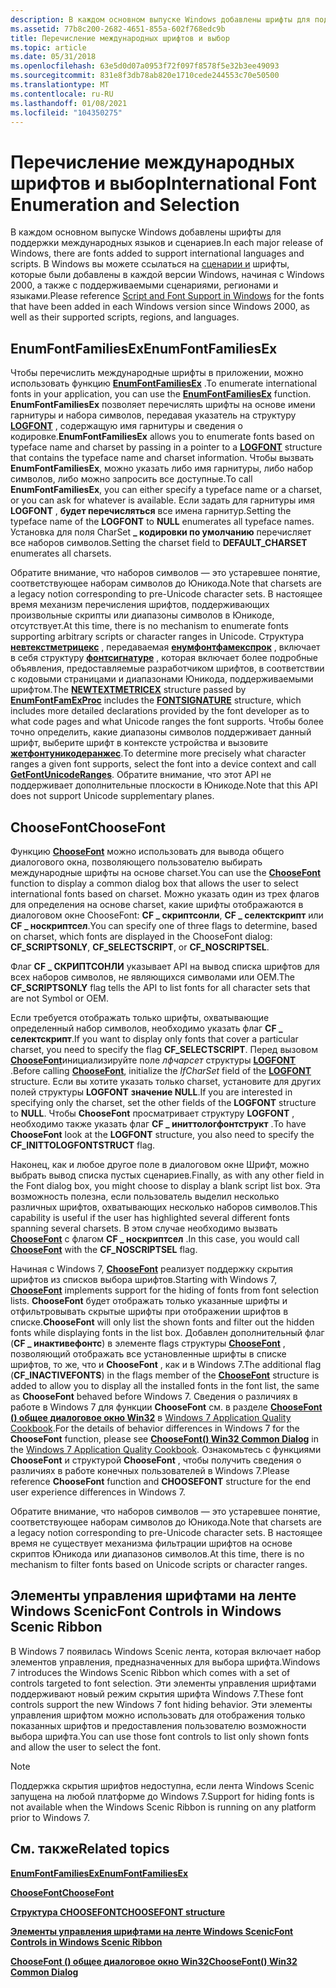 ```yaml
---
description: В каждом основном выпуске Windows добавлены шрифты для поддержки международных языков и сценариев.
ms.assetid: 77b8c200-2682-4651-855a-602f768edc9b
title: Перечисление международных шрифтов и выбор
ms.topic: article
ms.date: 05/31/2018
ms.openlocfilehash: 63e5d0d07a0953f72f097f8578f5e32b3ee49093
ms.sourcegitcommit: 831e8f3db78ab820e1710cede244553c70e50500
ms.translationtype: MT
ms.contentlocale: ru-RU
ms.lasthandoff: 01/08/2021
ms.locfileid: "104350275"
---
```

# <a name="international-font-enumeration-and-selection"></a><span data-ttu-id="af9ef-103">Перечисление международных шрифтов и выбор</span><span class="sxs-lookup"><span data-stu-id="af9ef-103">International Font Enumeration and Selection</span></span>

<span data-ttu-id="af9ef-104">В каждом основном выпуске Windows добавлены шрифты для поддержки международных языков и сценариев.</span><span class="sxs-lookup"><span data-stu-id="af9ef-104">In each major release of Windows, there are fonts added to support international languages and scripts.</span></span> <span data-ttu-id="af9ef-105">В Windows вы можете ссылаться на [сценарии и](https://msdn.microsoft.com/globalization/mt791278) шрифты, которые были добавлены в каждой версии Windows, начиная с Windows 2000, а также с поддерживаемыми сценариями, регионами и языками.</span><span class="sxs-lookup"><span data-stu-id="af9ef-105">Please reference [Script and Font Support in Windows](https://msdn.microsoft.com/globalization/mt791278) for the fonts that have been added in each Windows version since Windows 2000, as well as their supported scripts, regions, and languages.</span></span>

## <a name="enumfontfamiliesex"></a><span data-ttu-id="af9ef-106">EnumFontFamiliesEx</span><span class="sxs-lookup"><span data-stu-id="af9ef-106">EnumFontFamiliesEx</span></span>

<span data-ttu-id="af9ef-107">Чтобы перечислить международные шрифты в приложении, можно использовать функцию [**EnumFontFamiliesEx**](/windows/win32/api/wingdi/nf-wingdi-enumfontfamiliesexa) .</span><span class="sxs-lookup"><span data-stu-id="af9ef-107">To enumerate international fonts in your application, you can use the [**EnumFontFamiliesEx**](/windows/win32/api/wingdi/nf-wingdi-enumfontfamiliesexa) function.</span></span> <span data-ttu-id="af9ef-108">**EnumFontFamiliesEx** позволяет перечислять шрифты на основе имени гарнитуры и набора символов, передавая указатель на структуру [**LOGFONT**](/windows/win32/api/wingdi/ns-wingdi-logfonta) , содержащую имя гарнитуры и сведения о кодировке.</span><span class="sxs-lookup"><span data-stu-id="af9ef-108">**EnumFontFamiliesEx** allows you to enumerate fonts based on typeface name and charset by passing in a pointer to a [**LOGFONT**](/windows/win32/api/wingdi/ns-wingdi-logfonta) structure that contains the typeface name and charset information.</span></span> <span data-ttu-id="af9ef-109">Чтобы вызвать **EnumFontFamiliesEx**, можно указать либо имя гарнитуры, либо набор символов, либо можно запросить все доступные.</span><span class="sxs-lookup"><span data-stu-id="af9ef-109">To call **EnumFontFamiliesEx**, you can either specify a typeface name or a charset, or you can ask for whatever is available.</span></span> <span data-ttu-id="af9ef-110">Если задать для гарнитуры имя **LOGFONT** , **будет перечисляться** все имена гарнитур.</span><span class="sxs-lookup"><span data-stu-id="af9ef-110">Setting the typeface name of the **LOGFONT** to **NULL** enumerates all typeface names.</span></span> <span data-ttu-id="af9ef-111">Установка для поля CharSet **\_ кодировки по умолчанию** перечисляет все наборов символов.</span><span class="sxs-lookup"><span data-stu-id="af9ef-111">Setting the charset field to **DEFAULT\_CHARSET** enumerates all charsets.</span></span>

<span data-ttu-id="af9ef-112">Обратите внимание, что наборов символов — это устаревшее понятие, соответствующее наборам символов до Юникода.</span><span class="sxs-lookup"><span data-stu-id="af9ef-112">Note that charsets are a legacy notion corresponding to pre-Unicode character sets.</span></span> <span data-ttu-id="af9ef-113">В настоящее время механизм перечисления шрифтов, поддерживающих произвольные скрипты или диапазоны символов в Юникоде, отсутствует.</span><span class="sxs-lookup"><span data-stu-id="af9ef-113">At this time, there is no mechanism to enumerate fonts supporting arbitrary scripts or character ranges in Unicode.</span></span> <span data-ttu-id="af9ef-114">Структура [**невтекстметрицекс**](/windows/win32/api/wingdi/ns-wingdi-newtextmetricexa) , передаваемая [**енумфонтфамекспрок**](/previous-versions//dd162618(v=vs.85)) , включает в себя структуру [**фонтсигнатуре**](/windows/win32/api/wingdi/ns-wingdi-fontsignature) , которая включает более подробные объявления, предоставляемые разработчиком шрифтов, в соответствии с кодовыми страницами и диапазонами Юникода, поддерживаемыми шрифтом.</span><span class="sxs-lookup"><span data-stu-id="af9ef-114">The [**NEWTEXTMETRICEX**](/windows/win32/api/wingdi/ns-wingdi-newtextmetricexa) structure passed by [**EnumFontFamExProc**](/previous-versions//dd162618(v=vs.85)) includes the [**FONTSIGNATURE**](/windows/win32/api/wingdi/ns-wingdi-fontsignature) structure, which includes more detailed declarations provided by the font developer as to what code pages and what Unicode ranges the font supports.</span></span> <span data-ttu-id="af9ef-115">Чтобы более точно определить, какие диапазоны символов поддерживает данный шрифт, выберите шрифт в контексте устройства и вызовите [**жетфонтуникодеранжес**](/windows/win32/api/wingdi/nf-wingdi-getfontunicoderanges).</span><span class="sxs-lookup"><span data-stu-id="af9ef-115">To determine more precisely what character ranges a given font supports, select the font into a device context and call [**GetFontUnicodeRanges**](/windows/win32/api/wingdi/nf-wingdi-getfontunicoderanges).</span></span> <span data-ttu-id="af9ef-116">Обратите внимание, что этот API не поддерживает дополнительные плоскости в Юникоде.</span><span class="sxs-lookup"><span data-stu-id="af9ef-116">Note that this API does not support Unicode supplementary planes.</span></span>

## <a name="choosefont"></a><span data-ttu-id="af9ef-117">ChooseFont</span><span class="sxs-lookup"><span data-stu-id="af9ef-117">ChooseFont</span></span>

<span data-ttu-id="af9ef-118">Функцию [**ChooseFont**](/previous-versions/windows/desktop/legacy/ms646914(v=vs.85)) можно использовать для вывода общего диалогового окна, позволяющего пользователю выбирать международные шрифты на основе charset.</span><span class="sxs-lookup"><span data-stu-id="af9ef-118">You can use the [**ChooseFont**](/previous-versions/windows/desktop/legacy/ms646914(v=vs.85)) function to display a common dialog box that allows the user to select international fonts based on charset.</span></span> <span data-ttu-id="af9ef-119">Можно указать один из трех флагов для определения на основе charset, какие шрифты отображаются в диалоговом окне ChooseFont: **CF \_ скриптсонли**, **CF \_ селектскрипт** или **CF \_ носкриптсел**.</span><span class="sxs-lookup"><span data-stu-id="af9ef-119">You can specify one of three flags to determine, based on charset, which fonts are displayed in the ChooseFont dialog: **CF\_SCRIPTSONLY**, **CF\_SELECTSCRIPT**, or **CF\_NOSCRIPTSEL**.</span></span>

<span data-ttu-id="af9ef-120">Флаг **CF \_ СКРИПТСОНЛИ** указывает API на вывод списка шрифтов для всех наборов символов, не являющихся символами или OEM.</span><span class="sxs-lookup"><span data-stu-id="af9ef-120">The **CF\_SCRIPTSONLY** flag tells the API to list fonts for all character sets that are not Symbol or OEM.</span></span>

<span data-ttu-id="af9ef-121">Если требуется отображать только шрифты, охватывающие определенный набор символов, необходимо указать флаг **CF \_ селектскрипт**.</span><span class="sxs-lookup"><span data-stu-id="af9ef-121">If you want to display only fonts that cover a particular charset, you need to specify the flag **CF\_SELECTSCRIPT**.</span></span> <span data-ttu-id="af9ef-122">Перед вызовом [**ChooseFont**](/previous-versions/windows/desktop/legacy/ms646914(v=vs.85))инициализируйте поле *лфчарсет* структуры [**LOGFONT**](/windows/win32/api/wingdi/ns-wingdi-logfonta) .</span><span class="sxs-lookup"><span data-stu-id="af9ef-122">Before calling [**ChooseFont**](/previous-versions/windows/desktop/legacy/ms646914(v=vs.85)), initialize the *lfCharSet* field of the [**LOGFONT**](/windows/win32/api/wingdi/ns-wingdi-logfonta) structure.</span></span> <span data-ttu-id="af9ef-123">Если вы хотите указать только charset, установите для других полей структуры **LOGFONT** **значение NULL**.</span><span class="sxs-lookup"><span data-stu-id="af9ef-123">If you are interested in specifying only the charset, set the other fields of the **LOGFONT** structure to **NULL**.</span></span> <span data-ttu-id="af9ef-124">Чтобы **ChooseFont** просматривает структуру **LOGFONT** , необходимо также указать флаг **CF \_ иниттологфонтструкт** .</span><span class="sxs-lookup"><span data-stu-id="af9ef-124">To have **ChooseFont** look at the **LOGFONT** structure, you also need to specify the **CF\_INITTOLOGFONTSTRUCT** flag.</span></span>

<span data-ttu-id="af9ef-125">Наконец, как и любое другое поле в диалоговом окне Шрифт, можно выбрать вывод списка пустых сценариев.</span><span class="sxs-lookup"><span data-stu-id="af9ef-125">Finally, as with any other field in the Font dialog box, you might choose to display a blank script list box.</span></span> <span data-ttu-id="af9ef-126">Эта возможность полезна, если пользователь выделил несколько различных шрифтов, охватывающих несколько наборов символов.</span><span class="sxs-lookup"><span data-stu-id="af9ef-126">This capability is useful if the user has highlighted several different fonts spanning several charsets.</span></span> <span data-ttu-id="af9ef-127">В этом случае необходимо вызвать [**ChooseFont**](/previous-versions/windows/desktop/legacy/ms646914(v=vs.85)) с флагом **CF \_ носкриптсел** .</span><span class="sxs-lookup"><span data-stu-id="af9ef-127">In this case, you would call [**ChooseFont**](/previous-versions/windows/desktop/legacy/ms646914(v=vs.85)) with the **CF\_NOSCRIPTSEL** flag.</span></span>

<span data-ttu-id="af9ef-128">Начиная с Windows 7, [**ChooseFont**](/previous-versions/windows/desktop/legacy/ms646914(v=vs.85)) реализует поддержку скрытия шрифтов из списков выбора шрифтов.</span><span class="sxs-lookup"><span data-stu-id="af9ef-128">Starting with Windows 7, [**ChooseFont**](/previous-versions/windows/desktop/legacy/ms646914(v=vs.85)) implements support for the hiding of fonts from font selection lists.</span></span> <span data-ttu-id="af9ef-129">**ChooseFont** будет отображать только указанные шрифты и отфильтровывать скрытые шрифты при отображении шрифтов в списке.</span><span class="sxs-lookup"><span data-stu-id="af9ef-129">**ChooseFont** will only list the shown fonts and filter out the hidden fonts while displaying fonts in the list box.</span></span> <span data-ttu-id="af9ef-130">Добавлен дополнительный флаг (**CF \_ инактивефонтс**) в элементе flags структуры [**ChooseFont**](/previous-versions/windows/desktop/legacy/ms646914(v=vs.85)) , позволяющий отображать все установленные шрифты в списке шрифтов, то же, что и **ChooseFont** , как и в Windows 7.</span><span class="sxs-lookup"><span data-stu-id="af9ef-130">The additional flag (**CF\_INACTIVEFONTS**) in the flags member of the [**ChooseFont**](/previous-versions/windows/desktop/legacy/ms646914(v=vs.85)) structure is added to allow you to display all the installed fonts in the font list, the same as **ChooseFont** behaved before Windows 7.</span></span> <span data-ttu-id="af9ef-131">Сведения о различиях в работе в Windows 7 для функции **ChooseFont** см. в разделе [**ChooseFont () общее диалоговое окно Win32**](../win7appqual/choosefont-win32-common-dialog.md) в [Windows 7 Application Quality Cookbook](../win7appqual/windows-7-application-quality-cookbook.md).</span><span class="sxs-lookup"><span data-stu-id="af9ef-131">For the details of behavior differences in Windows 7 for the **ChooseFont** function, please see [**ChooseFont() Win32 Common Dialog**](../win7appqual/choosefont-win32-common-dialog.md) in the [Windows 7 Application Quality Cookbook](../win7appqual/windows-7-application-quality-cookbook.md).</span></span> <span data-ttu-id="af9ef-132">Ознакомьтесь с функциями **ChooseFont** и структурой **ChooseFont** , чтобы получить сведения о различиях в работе конечных пользователей в Windows 7.</span><span class="sxs-lookup"><span data-stu-id="af9ef-132">Please reference **ChooseFont** function and **CHOOSEFONT** structure for the end user experience differences in Windows 7.</span></span>

<span data-ttu-id="af9ef-133">Обратите внимание, что наборов символов — это устаревшее понятие, соответствующее наборам символов до Юникода.</span><span class="sxs-lookup"><span data-stu-id="af9ef-133">Note that charsets are a legacy notion corresponding to pre-Unicode character sets.</span></span> <span data-ttu-id="af9ef-134">В настоящее время не существует механизма фильтрации шрифтов на основе скриптов Юникода или диапазонов символов.</span><span class="sxs-lookup"><span data-stu-id="af9ef-134">At this time, there is no mechanism to filter fonts based on Unicode scripts or character ranges.</span></span>

## <a name="font-controls-in-windows-scenic-ribbon"></a><span data-ttu-id="af9ef-135">Элементы управления шрифтами на ленте Windows Scenic</span><span class="sxs-lookup"><span data-stu-id="af9ef-135">Font Controls in Windows Scenic Ribbon</span></span>

<span data-ttu-id="af9ef-136">В Windows 7 появилась Windows Scenic лента, которая включает набор элементов управления, предназначенных для выбора шрифта.</span><span class="sxs-lookup"><span data-stu-id="af9ef-136">Windows 7 introduces the Windows Scenic Ribbon which comes with a set of controls targeted to font selection.</span></span> <span data-ttu-id="af9ef-137">Эти элементы управления шрифтами поддерживают новый режим скрытия шрифта Windows 7.</span><span class="sxs-lookup"><span data-stu-id="af9ef-137">These font controls support the new Windows 7 font hiding behavior.</span></span> <span data-ttu-id="af9ef-138">Эти элементы управления шрифтом можно использовать для отображения только показанных шрифтов и предоставления пользователю возможности выбора шрифта.</span><span class="sxs-lookup"><span data-stu-id="af9ef-138">You can use those font controls to list only shown fonts and allow the user to select the font.</span></span>

> [!Note]  
> <span data-ttu-id="af9ef-139">Поддержка скрытия шрифтов недоступна, если лента Windows Scenic запущена на любой платформе до Windows 7.</span><span class="sxs-lookup"><span data-stu-id="af9ef-139">Support for hiding fonts is not available when the Windows Scenic Ribbon is running on any platform prior to Windows 7.</span></span>

 

## <a name="related-topics"></a><span data-ttu-id="af9ef-140">См. также</span><span class="sxs-lookup"><span data-stu-id="af9ef-140">Related topics</span></span>

<dl> <dt>

[<span data-ttu-id="af9ef-141">**EnumFontFamiliesEx**</span><span class="sxs-lookup"><span data-stu-id="af9ef-141">**EnumFontFamiliesEx**</span></span>](/windows/win32/api/wingdi/nf-wingdi-enumfontfamiliesexa)
</dt> <dt>

<span data-ttu-id="af9ef-142">[**ChooseFont**](/previous-versions/windows/desktop/legacy/ms646914(v=vs.85))</span><span class="sxs-lookup"><span data-stu-id="af9ef-142">[**ChooseFont**](/previous-versions/windows/desktop/legacy/ms646914(v=vs.85))</span></span>
</dt> <dt>

[<span data-ttu-id="af9ef-143">**Структура CHOOSEFONT**</span><span class="sxs-lookup"><span data-stu-id="af9ef-143">**CHOOSEFONT structure**</span></span>](/windows/win32/api/commdlg/ns-commdlg-choosefonta)
</dt> <dt>

[<span data-ttu-id="af9ef-144">**Элементы управления шрифтами на ленте Windows Scenic**</span><span class="sxs-lookup"><span data-stu-id="af9ef-144">**Font Controls in Windows Scenic Ribbon**</span></span>](../windowsribbon/windowsribbon-element-fontcontrol.md)
</dt> <dt>

[<span data-ttu-id="af9ef-145">**ChooseFont () общее диалоговое окно Win32**</span><span class="sxs-lookup"><span data-stu-id="af9ef-145">**ChooseFont() Win32 Common Dialog**</span></span>](../win7appqual/choosefont-win32-common-dialog.md)
</dt> </dl>

 

 
